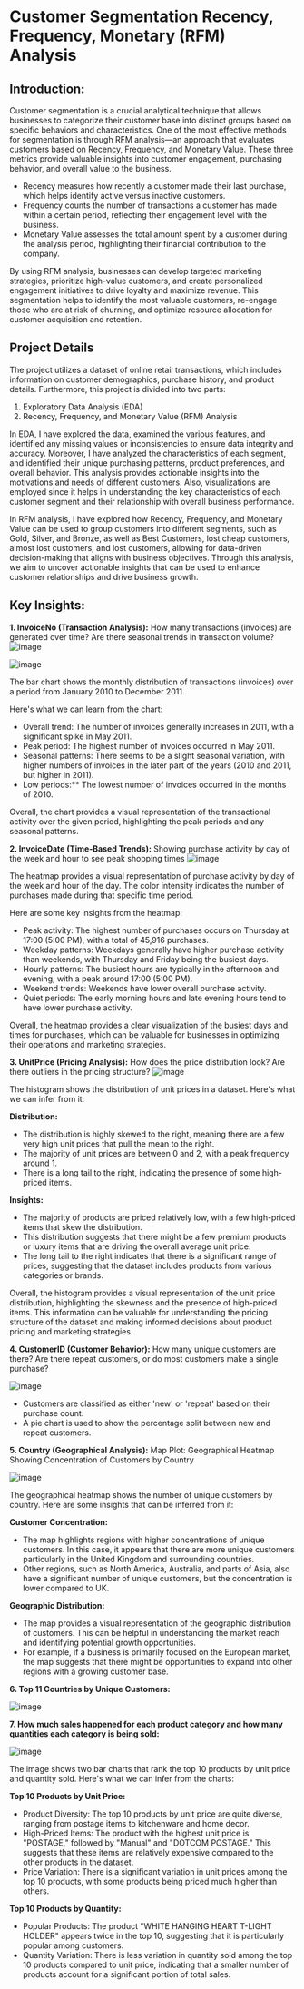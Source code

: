 # Customer Segmentation Recency, Frequency, Monetary (RFM) Analysis

## Introduction:

Customer segmentation is a crucial analytical technique that allows businesses to categorize their customer base into distinct groups based on specific behaviors and characteristics. One of the most effective methods for segmentation is through RFM analysis—an approach that evaluates customers based on Recency, Frequency, and Monetary Value. These three metrics provide valuable insights into customer engagement, purchasing behavior, and overall value to the business.

- Recency measures how recently a customer made their last purchase, which helps identify active versus inactive customers.
- Frequency counts the number of transactions a customer has made within a certain period, reflecting their engagement level with the business.
- Monetary Value assesses the total amount spent by a customer during the analysis period, highlighting their financial contribution to the company.

By using RFM analysis, businesses can develop targeted marketing strategies, prioritize high-value customers, and create personalized engagement initiatives to drive loyalty and maximize revenue. This segmentation helps to identify the most valuable customers, re-engage those who are at risk of churning, and optimize resource allocation for customer acquisition and retention.

## Project Details
The project utilizes a dataset of online retail transactions, which includes information on customer demographics, purchase history, and product details. Furthermore, this project is divided into two parts:

1. Exploratory Data Analysis (EDA)
2. Recency, Frequency, and Monetary Value (RFM) Analysis

In EDA, I have explored the data, examined the various features, and identified any missing values or inconsistencies to ensure data integrity and accuracy. Moreover, I have analyzed the characteristics of each segment, and identified their unique purchasing patterns, product preferences, and overall behavior. This analysis provides actionable insights into the motivations and needs of different customers. Also, visualizations are employed since it helps in understanding the key characteristics of each customer segment and their relationship with overall business performance.

In RFM analysis, I have explored how Recency, Frequency, and Monetary Value can be used to group customers into different segments, such as Gold, Silver, and Bronze, as well as Best Customers, lost cheap customers, almost lost customers, and lost customers, allowing for data-driven decision-making that aligns with business objectives. Through this analysis, we aim to uncover actionable insights that can be used to enhance customer relationships and drive business growth.

## Key Insights:

**1. InvoiceNo (Transaction Analysis):**
How many transactions (invoices) are generated over time? Are there seasonal trends in transaction volume?
![image](https://github.com/user-attachments/assets/02bf1ae6-68bb-4547-a74e-3a82adff225a)

![image](https://github.com/user-attachments/assets/6ac02418-590e-4c8e-b3dd-f4c6ec051b41)

The bar chart shows the monthly distribution of transactions (invoices) over a period from January 2010 to December 2011.

Here's what we can learn from the chart:

- Overall trend: The number of invoices generally increases in 2011, with a significant spike in May 2011.
- Peak period: The highest number of invoices occurred in May 2011.
- Seasonal patterns: There seems to be a slight seasonal variation, with higher numbers of invoices in the later part of the years (2010 and 2011, but higher in 2011).
- Low periods:** The lowest number of invoices occurred in the months of 2010.

Overall, the chart provides a visual representation of the transactional activity over the given period, highlighting the peak periods and any seasonal patterns.

**2. InvoiceDate (Time-Based Trends):**
Showing purchase activity by day of the week and hour to see peak shopping times
![image](https://github.com/user-attachments/assets/adb782a2-b88c-45e9-a419-80253c2c4ea0)

The heatmap provides a visual representation of purchase activity by day of the week and hour of the day. The color intensity indicates the number of purchases made during that specific time period.

Here are some key insights from the heatmap:

- Peak activity: The highest number of purchases occurs on Thursday at 17:00 (5:00 PM), with a total of 45,916 purchases.
- Weekday patterns: Weekdays generally have higher purchase activity than weekends, with Thursday and Friday being the busiest days.
- Hourly patterns: The busiest hours are typically in the afternoon and evening, with a peak around 17:00 (5:00 PM).
- Weekend trends: Weekends have lower overall purchase activity.
- Quiet periods: The early morning hours and late evening hours tend to have lower purchase activity.

Overall, the heatmap provides a clear visualization of the busiest days and times for purchases, which can be valuable for businesses in optimizing their operations and marketing strategies.
   
**3. UnitPrice (Pricing Analysis):**
How does the price distribution look? Are there outliers in the pricing structure?
![image](https://github.com/user-attachments/assets/c45a77cb-ea32-4d4d-adaf-ad6bb99f1b47)

The histogram shows the distribution of unit prices in a dataset. Here's what we can infer from it:

**Distribution:**

- The distribution is highly skewed to the right, meaning there are a few very high unit prices that pull the mean to the right.
- The majority of unit prices are between 0 and 2, with a peak frequency around 1.
- There is a long tail to the right, indicating the presence of some high-priced items.

**Insights:**

- The majority of products are priced relatively low, with a few high-priced items that skew the distribution.
- This distribution suggests that there might be a few premium products or luxury items that are driving the overall average unit price.
- The long tail to the right indicates that there is a significant range of prices, suggesting that the dataset includes products from various categories or brands.

Overall, the histogram provides a visual representation of the unit price distribution, highlighting the skewness and the presence of high-priced items. This information can be valuable for understanding the pricing structure of the dataset and making informed decisions about product pricing and marketing strategies.

**4. CustomerID (Customer Behavior):**
How many unique customers are there? Are there repeat customers, or do most customers make a single purchase?

![image](https://github.com/user-attachments/assets/464d7354-60dc-44d2-b96c-9ed91bb161ce)

- Customers are classified as either 'new' or 'repeat' based on their purchase count.
- A pie chart is used to show the percentage split between new and repeat customers.

**5. Country (Geographical Analysis):**
Map Plot: Geographical Heatmap Showing Concentration of Customers by Country

![image](https://github.com/user-attachments/assets/bf6568b0-3671-4e59-a94f-c3a93c87d090)

The geographical heatmap shows the number of unique customers by country. Here are some insights that can be inferred from it:

**Customer Concentration:**

- The map highlights regions with higher concentrations of unique customers. In this case, it appears that there are more unique customers particularly in the United Kingdom and surrounding countries.
- Other regions, such as North America, Australia, and parts of Asia, also have a significant number of unique customers, but the concentration is lower compared to UK.

**Geographic Distribution:**

- The map provides a visual representation of the geographic distribution of customers. This can be helpful in understanding the market reach and identifying potential growth opportunities.
- For example, if a business is primarily focused on the European market, the map suggests that there might be opportunities to expand into other regions with a growing customer base.

**6. Top 11 Countries by Unique Customers:**

![image](https://github.com/user-attachments/assets/2a89ffcf-7adf-4cfc-a570-5a1ab8becb78)

**7. How much sales happened for each product category and how many quantities each category is being sold:**

![image](https://github.com/user-attachments/assets/d91dddeb-ee52-4efe-bade-5a0de9f6f86e)

The image shows two bar charts that rank the top 10 products by unit price and quantity sold. Here's what we can infer from the charts:

**Top 10 Products by Unit Price:**

- Product Diversity: The top 10 products by unit price are quite diverse, ranging from postage items to kitchenware and home decor.
- High-Priced Items: The product with the highest unit price is "POSTAGE," followed by "Manual" and "DOTCOM POSTAGE." This suggests that these items are relatively expensive compared to the other products in the dataset.
- Price Variation: There is a significant variation in unit prices among the top 10 products, with some products being priced much higher than others.

**Top 10 Products by Quantity:**

- Popular Products: The product "WHITE HANGING HEART T-LIGHT HOLDER" appears twice in the top 10, suggesting that it is particularly popular among customers.
- Quantity Variation: There is less variation in quantity sold among the top 10 products compared to unit price, indicating that a smaller number of products account for a significant portion of total sales.
